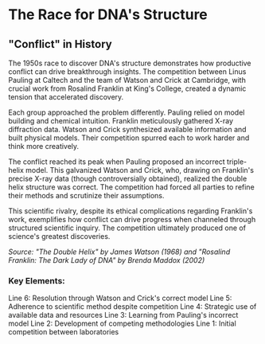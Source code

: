 # The Race for DNA's Structure

## "Conflict" in History

The 1950s race to discover DNA's structure demonstrates how productive conflict can drive breakthrough insights. The competition between Linus Pauling at Caltech and the team of Watson and Crick at Cambridge, with crucial work from Rosalind Franklin at King's College, created a dynamic tension that accelerated discovery.

Each group approached the problem differently. Pauling relied on model building and chemical intuition. Franklin meticulously gathered X-ray diffraction data. Watson and Crick synthesized available information and built physical models. Their competition spurred each to work harder and think more creatively.

The conflict reached its peak when Pauling proposed an incorrect triple-helix model. This galvanized Watson and Crick, who, drawing on Franklin's precise X-ray data (though controversially obtained), realized the double helix structure was correct. The competition had forced all parties to refine their methods and scrutinize their assumptions.

This scientific rivalry, despite its ethical complications regarding Franklin's work, exemplifies how conflict can drive progress when channeled through structured scientific inquiry. The competition ultimately produced one of science's greatest discoveries.

*Source: "The Double Helix" by James Watson (1968) and "Rosalind Franklin: The Dark Lady of DNA" by Brenda Maddox (2002)*

### Key Elements:
Line 6: Resolution through Watson and Crick's correct model
Line 5: Adherence to scientific method despite competition
Line 4: Strategic use of available data and resources
Line 3: Learning from Pauling's incorrect model
Line 2: Development of competing methodologies
Line 1: Initial competition between laboratories